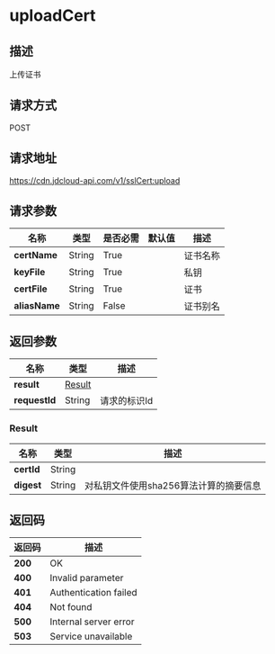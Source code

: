 # uploadCert


## 描述
上传证书

## 请求方式
POST

## 请求地址
https://cdn.jdcloud-api.com/v1/sslCert:upload


## 请求参数
|名称|类型|是否必需|默认值|描述|
|---|---|---|---|---|
|**certName**|String|True| |证书名称|
|**keyFile**|String|True| |私钥|
|**certFile**|String|True| |证书|
|**aliasName**|String|False| |证书别名|


## 返回参数
|名称|类型|描述|
|---|---|---|
|**result**|[Result](#result)| |
|**requestId**|String|请求的标识Id|

### <div id="Result">Result</div>
|名称|类型|描述|
|---|---|---|
|**certId**|String| |
|**digest**|String|对私钥文件使用sha256算法计算的摘要信息|

## 返回码
|返回码|描述|
|---|---|
|**200**|OK|
|**400**|Invalid parameter|
|**401**|Authentication failed|
|**404**|Not found|
|**500**|Internal server error|
|**503**|Service unavailable|
